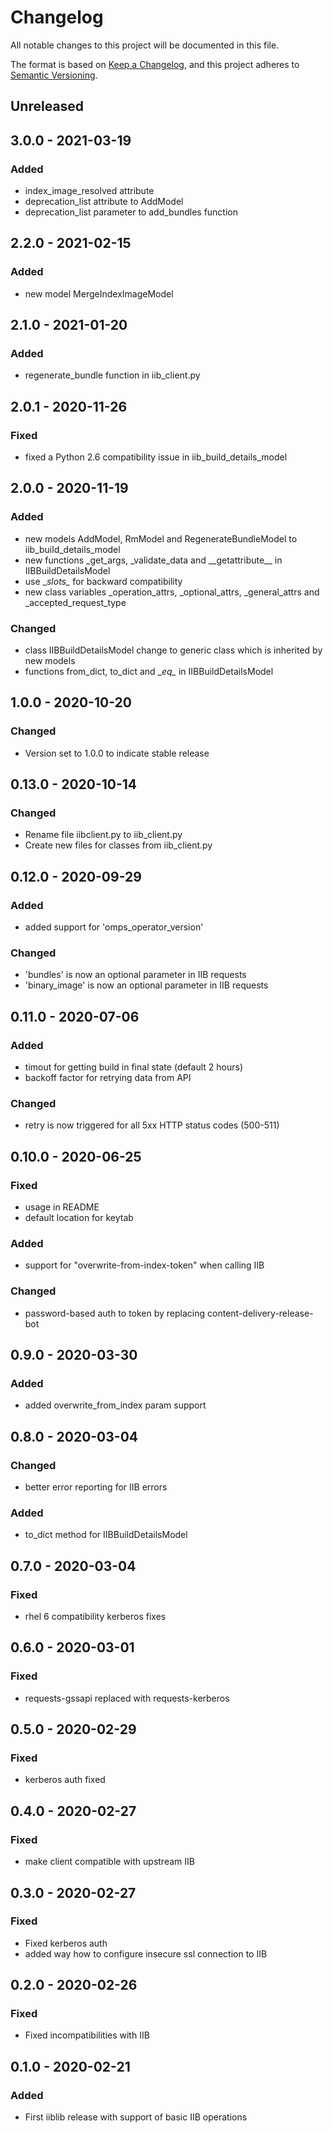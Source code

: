 # Changelog

All notable changes to this project will be documented in this file.

The format is based on [Keep a Changelog](https://keepachangelog.com/en/1.0.0/),
and this project adheres to [Semantic Versioning](https://semver.org/spec/v2.0.0.html).

## Unreleased

## 3.0.0 - 2021-03-19

### Added
 - index_image_resolved attribute
 - deprecation_list attribute to AddModel
 - deprecation_list parameter to add_bundles function

## 2.2.0 - 2021-02-15

### Added
 - new model MergeIndexImageModel

## 2.1.0 - 2021-01-20

### Added
 - regenerate_bundle function in iib_client.py

## 2.0.1 - 2020-11-26

### Fixed

 - fixed a Python 2.6 compatibility issue in iib_build_details_model

## 2.0.0 - 2020-11-19

### Added
 - new models AddModel, RmModel and RegenerateBundleModel to iib_build_details_model
 - new functions _get_args, _validate_data and \_\_getattribute\_\_ in IIBBuildDetailsModel
 - use \__slots\__ for backward compatibility
 - new class variables _operation_attrs, _optional_attrs, _general_attrs and
 _accepted_request_type

### Changed
 - class IIBBuildDetailsModel change to generic class which is inherited by new models
 - functions from\_dict, to\_dict and \__eq\__ in IIBBuildDetailsModel


## 1.0.0 - 2020-10-20

### Changed
 - Version set to 1.0.0 to indicate stable release

## 0.13.0 - 2020-10-14

### Changed
 - Rename file iibclient.py to iib_client.py
 - Create new files for classes from iib_client.py

## 0.12.0 - 2020-09-29

### Added

 - added support for 'omps_operator_version'
  
### Changed

 - 'bundles' is now an optional parameter in IIB requests
 - 'binary_image' is now an optional parameter in IIB requests

## 0.11.0 - 2020-07-06

### Added

 - timout for getting build in final state (default 2 hours)
 - backoff factor for retrying data from API 
  
### Changed

 - retry is now triggered for all 5xx HTTP status codes (500-511)

## 0.10.0 - 2020-06-25

### Fixed

- usage in README
- default location for keytab

### Added

- support for "overwrite-from-index-token" when calling IIB

### Changed

- password-based auth to token by replacing content-delivery-release-bot

## 0.9.0 - 2020-03-30

### Added

- added overwrite_from_index param support

## 0.8.0 - 2020-03-04

### Changed

- better error reporting for IIB errors

### Added

- to_dict method for IIBBuildDetailsModel

## 0.7.0 - 2020-03-04

### Fixed

- rhel 6 compatibility kerberos fixes

## 0.6.0 - 2020-03-01

### Fixed

- requests-gssapi replaced with requests-kerberos

## 0.5.0 - 2020-02-29

### Fixed

- kerberos auth fixed

## 0.4.0 - 2020-02-27

### Fixed

- make client compatible with upstream IIB

## 0.3.0 - 2020-02-27

### Fixed

- Fixed kerberos auth
- added way how to configure insecure ssl connection to IIB

## 0.2.0 - 2020-02-26

### Fixed

- Fixed incompatibilities with IIB

## 0.1.0 - 2020-02-21

### Added
- First iiblib release with support of basic IIB operations
